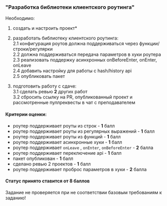 ### "Разработка библиотеки клиентского роутинга"

Необходимо:

1. создать и настроить проект\*

2. разработать библиотеку клиентского роутинга:  
   2.1 конфигурация роутов должна поддерживаться через функции/строки/регулярки  
   2.2 должна поддерживаться передача параметров в хуки роутера  
   2.3 реализовать поддержку асинхронных onBeforeEnter, onEnter, onLeave  
   2.4 добавить настройку для работы с hash/history api  
   2.5 опубликовать пакет

3. подготовить работу с сдаче:  
   3.1 сделать ревью **2** других работ  
   3.2 сбросить ссылку на PR, опубликованный проект и рассмотренные пуллреквесты в чат с преподавателем

#### Критерии оценки:

- роутер поддерживает роуты из строк - **1** балл
- роутер поддерживает роуты из регулярных выражений - **1** балл
- роутер поддерживает роуты из функций - **1** балл
- роутер поддерживает асинхронные хуки - **1** балл
- роутер поддерживает `onLeave` , `onEnter`, `onBeforeEnter` - **2** балла
- роутер поддерживает переключение api - **1** балл
- пакет опубликован - **1** балл
- сделано ревью 2 проектов - **1** балл
- роутер поддерживает проброс параметров в хуки - **2** балла

#### Статус принято ставится от 8 баллов

Задание не проверяется при не соответствии базовым требованиям к заданию!
